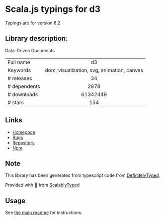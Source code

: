 
# Scala.js typings for d3

Typings are for version 6.2

## Library description:
Data-Driven Documents

|                    |                 |
| ------------------ | :-------------: |
| Full name          | d3 |
| Keywords           | dom, visualization, svg, animation, canvas |
| # releases         | 34 |
| # dependents       | 2876 |
| # downloads        | 61342449 |
| # stars            | 154 |

## Links
- [Homepage](https://d3js.org)
- [Bugs](https://github.com/d3/d3/issues)
- [Repository](https://github.com/d3/d3)
- [Npm](https://www.npmjs.com/package/d3)
    


## Note
This library has been generated from typescript code from [DefinitelyTyped](https://definitelytyped.org).

Provided with :purple_heart: from [ScalablyTyped](https://github.com/oyvindberg/ScalablyTyped)

## Usage
See [the main readme](../../readme.md) for instructions.


